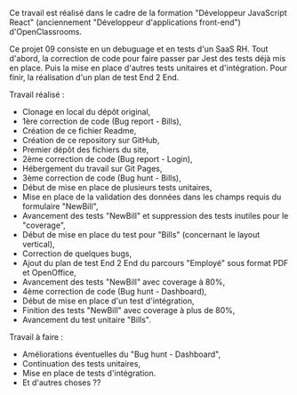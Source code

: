 Ce travail est réalisé dans le cadre de la formation "Développeur JavaScript React" (anciennement "Développeur d'applications front-end") d'OpenClassrooms.

Ce projet 09 consiste en un debuguage et en tests d'un SaaS RH. Tout d'abord, la correction de code pour faire passer par Jest des tests déjà mis en place. Puis la mise en place d'autres tests unitaires et d'intégration. Pour finir, la réalisation d'un plan de test End 2 End.

Travail réalisé :
- Clonage en local du dépôt original,
- 1ère correction de code (Bug report - Bills),
- Création de ce fichier Readme,
- Création de ce repository sur GitHub,
- Premier dépôt des fichiers du site,
- 2ème correction de code (Bug report - Login),
- Hébergement du travail sur Git Pages,
- 3ème correction de code (Bug hunt - Bills),
- Début de mise en place de plusieurs tests unitaires,
- Mise en place de la validation des données dans les champs requis du formulaire "NewBill",
- Avancement des tests "NewBill" et suppression des tests inutiles pour le "coverage",
- Début de mise en place du test pour "Bills" (concernant le layout vertical),
- Correction de quelques bugs,
- Ajout du plan de test End 2 End du parcours "Employé" sous format PDF et OpenOffice,
- Avancement des tests "NewBill" avec coverage à 80%,
- 4ème correction de code (Bug hunt - Dashboard),
- Début de mise en place d'un test d'intégration,
- Finition des tests "NewBill" avec coverage à plus de 80%,
- Avancement du test unitaire "Bills".

Travail à faire :
- Améliorations éventuelles du "Bug hunt - Dashboard",
- Continuation des tests unitaires,
- Mise en place de tests d'intégration.
- Et d'autres choses ??